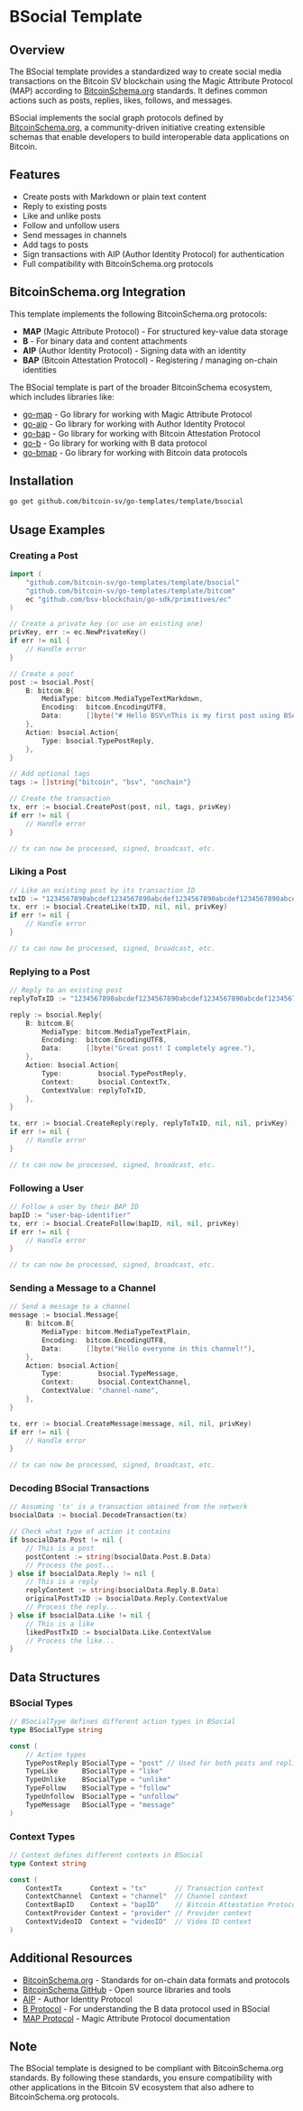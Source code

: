 # BSocial Template

## Overview

The BSocial template provides a standardized way to create social media transactions on the Bitcoin SV blockchain using the Magic Attribute Protocol (MAP) according to [BitcoinSchema.org](https://bitcoinschema.org/) standards. It defines common actions such as posts, replies, likes, follows, and messages.

BSocial implements the social graph protocols defined by [BitcoinSchema.org](https://bitcoinschema.org/), a community-driven initiative creating extensible schemas that enable developers to build interoperable data applications on Bitcoin.

## Features

- Create posts with Markdown or plain text content
- Reply to existing posts
- Like and unlike posts
- Follow and unfollow users
- Send messages in channels
- Add tags to posts
- Sign transactions with AIP (Author Identity Protocol) for authentication
- Full compatibility with BitcoinSchema.org protocols

## BitcoinSchema.org Integration

This template implements the following BitcoinSchema.org protocols:

- **MAP** (Magic Attribute Protocol) - For structured key-value data storage
- **B** - For binary data and content attachments
- **AIP** (Author Identity Protocol) - Signing data with an identity
- **BAP** (Bitcoin Attestation Protocol) - Registering / managing on-chain identities

The BSocial template is part of the broader BitcoinSchema ecosystem, which includes libraries like:
- [go-map](https://github.com/BitcoinSchema/go-map) - Go library for working with Magic Attribute Protocol
- [go-aip](https://github.com/BitcoinSchema/go-aip) - Go library for working with Author Identity Protocol
- [go-bap](https://github.com/BitcoinSchema/go-bap) - Go library for working with Bitcoin Attestation Protocol
- [go-b](https://github.com/BitcoinSchema/go-b) - Go library for working with B data protocol
- [go-bmap](https://github.com/BitcoinSchema/go-bmap) - Go library for working with Bitcoin data protocols

## Installation

```bash
go get github.com/bitcoin-sv/go-templates/template/bsocial
```

## Usage Examples

### Creating a Post

```go
import (
    "github.com/bitcoin-sv/go-templates/template/bsocial"
    "github.com/bitcoin-sv/go-templates/template/bitcom"
    ec "github.com/bsv-blockchain/go-sdk/primitives/ec"
)

// Create a private key (or use an existing one)
privKey, err := ec.NewPrivateKey()
if err != nil {
    // Handle error
}

// Create a post
post := bsocial.Post{
    B: bitcom.B{
        MediaType: bitcom.MediaTypeTextMarkdown,
        Encoding:  bitcom.EncodingUTF8,
        Data:      []byte("# Hello BSV\nThis is my first post using BSocial!"),
    },
    Action: bsocial.Action{
        Type: bsocial.TypePostReply,
    },
}

// Add optional tags
tags := []string{"bitcoin", "bsv", "onchain"}

// Create the transaction
tx, err := bsocial.CreatePost(post, nil, tags, privKey)
if err != nil {
    // Handle error
}

// tx can now be processed, signed, broadcast, etc.
```

### Liking a Post

```go
// Like an existing post by its transaction ID
txID := "1234567890abcdef1234567890abcdef1234567890abcdef1234567890abcdef"
tx, err := bsocial.CreateLike(txID, nil, nil, privKey)
if err != nil {
    // Handle error
}

// tx can now be processed, signed, broadcast, etc.
```

### Replying to a Post

```go
// Reply to an existing post
replyToTxID := "1234567890abcdef1234567890abcdef1234567890abcdef1234567890abcdef"

reply := bsocial.Reply{
    B: bitcom.B{
        MediaType: bitcom.MediaTypeTextPlain,
        Encoding:  bitcom.EncodingUTF8,
        Data:      []byte("Great post! I completely agree."),
    },
    Action: bsocial.Action{
        Type:         bsocial.TypePostReply,
        Context:      bsocial.ContextTx,
        ContextValue: replyToTxID,
    },
}

tx, err := bsocial.CreateReply(reply, replyToTxID, nil, nil, privKey)
if err != nil {
    // Handle error
}

// tx can now be processed, signed, broadcast, etc.
```

### Following a User

```go
// Follow a user by their BAP ID
bapID := "user-bap-identifier"
tx, err := bsocial.CreateFollow(bapID, nil, nil, privKey)
if err != nil {
    // Handle error
}

// tx can now be processed, signed, broadcast, etc.
```

### Sending a Message to a Channel

```go
// Send a message to a channel
message := bsocial.Message{
    B: bitcom.B{
        MediaType: bitcom.MediaTypeTextPlain,
        Encoding:  bitcom.EncodingUTF8,
        Data:      []byte("Hello everyone in this channel!"),
    },
    Action: bsocial.Action{
        Type:         bsocial.TypeMessage,
        Context:      bsocial.ContextChannel,
        ContextValue: "channel-name",
    },
}

tx, err := bsocial.CreateMessage(message, nil, nil, privKey)
if err != nil {
    // Handle error
}

// tx can now be processed, signed, broadcast, etc.
```

### Decoding BSocial Transactions

```go
// Assuming 'tx' is a transaction obtained from the network
bsocialData := bsocial.DecodeTransaction(tx)

// Check what type of action it contains
if bsocialData.Post != nil {
    // This is a post
    postContent := string(bsocialData.Post.B.Data)
    // Process the post...
} else if bsocialData.Reply != nil {
    // This is a reply
    replyContent := string(bsocialData.Reply.B.Data)
    originalPostTxID := bsocialData.Reply.ContextValue
    // Process the reply...
} else if bsocialData.Like != nil {
    // This is a like
    likedPostTxID := bsocialData.Like.ContextValue
    // Process the like...
}
```

## Data Structures

### BSocial Types

```go
// BSocialType defines different action types in BSocial
type BSocialType string

const (
    // Action types
    TypePostReply BSocialType = "post" // Used for both posts and replies
    TypeLike      BSocialType = "like"
    TypeUnlike    BSocialType = "unlike"
    TypeFollow    BSocialType = "follow"
    TypeUnfollow  BSocialType = "unfollow"
    TypeMessage   BSocialType = "message"
)
```

### Context Types

```go
// Context defines different contexts in BSocial
type Context string

const (
    ContextTx       Context = "tx"       // Transaction context
    ContextChannel  Context = "channel"  // Channel context
    ContextBapID    Context = "bapID"    // Bitcoin Attestation Protocol ID
    ContextProvider Context = "provider" // Provider context
    ContextVideoID  Context = "videoID"  // Video ID context
)
```

## Additional Resources

- [BitcoinSchema.org](https://bitcoinschema.org/) - Standards for on-chain data formats and protocols
- [BitcoinSchema GitHub](https://github.com/BitcoinSchema) - Open source libraries and tools
- [AIP](https://github.com/b-open-io/aip/) - Author Identity Protocol
- [B Protocol](https://github.com/bitcoinschema/go-b) - For understanding the B data protocol used in BSocial
- [MAP Protocol](https://github.com/rohenaz/MAP) - Magic Attribute Protocol documentation

## Note

The BSocial template is designed to be compliant with BitcoinSchema.org standards. By following these standards, you ensure compatibility with other applications in the Bitcoin SV ecosystem that also adhere to BitcoinSchema.org protocols. 